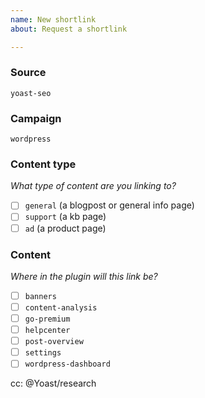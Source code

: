 ```yaml
---
name: New shortlink
about: Request a shortlink

---
```


### Source
`yoast-seo`

### Campaign
`wordpress`

### Content type

_What type of content are you linking to?_

- [ ] `general` (a blogpost or general info page)
- [ ] `support` (a kb page)
- [ ] `ad` (a product page)

### Content

_Where in the plugin will this link be?_

- [ ] `banners`
- [ ] `content-analysis`
- [ ] `go-premium`
- [ ] `helpcenter`
- [ ] `post-overview`
- [ ] `settings`
- [ ] `wordpress-dashboard`

cc: @Yoast/research
